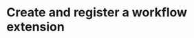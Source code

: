 # Create and register a workflow extension

<!-- Combine these topics:
https://docs.microsoft.com/en-us/dynamics365/customer-engagement/developer/workflow/create-custom-workflow-activity
https://docs.microsoft.com/en-us/dynamics365/customer-engagement/developer/register-deploy-plugins

Plug-ins and workflow activities are both 'plug-ins'
Yet, I think workflow activities are easier to understand as 'workflow extensions' - because that is what they do... -->